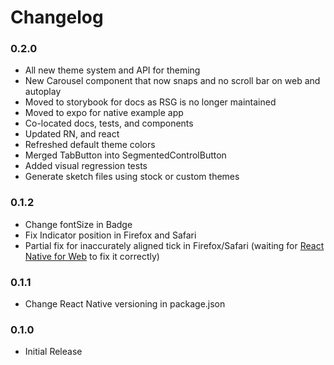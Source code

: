 # Changelog

### 0.2.0

* All new theme system and API for theming
* New Carousel component that now snaps and no scroll bar on web and autoplay
* Moved to storybook for docs as RSG is no longer maintained
* Moved to expo for native example app
* Co-located docs, tests, and components
* Updated RN, and react
* Refreshed default theme colors
* Merged TabButton into SegmentedControlButton
* Added visual regression tests
* Generate sketch files using stock or custom themes

### 0.1.2

* Change fontSize in Badge
* Fix Indicator position in Firefox and Safari
* Partial fix for inaccurately aligned tick in Firefox/Safari (waiting for [React Native for Web](https://github.com/necolas/react-native-web/issues/241) to fix it correctly)

### 0.1.1

* Change React Native versioning in package.json

### 0.1.0

* Initial Release
